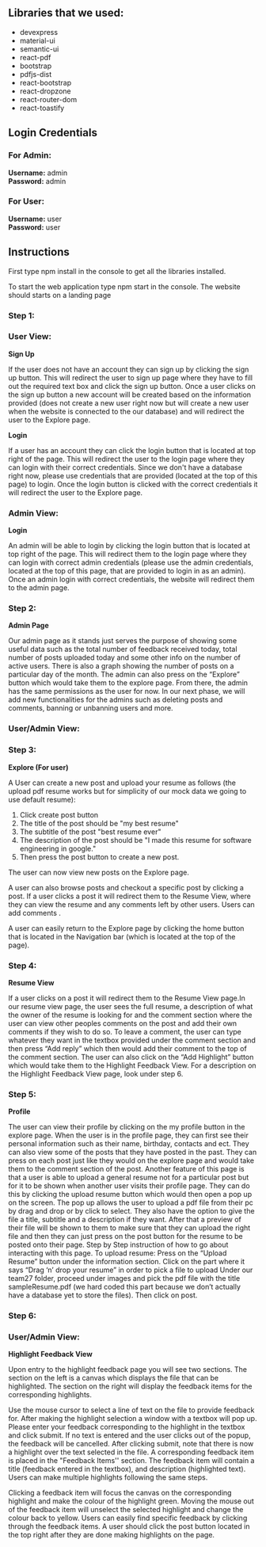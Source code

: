 ## Libraries that we used:
- devexpress
- material-ui
- semantic-ui
- react-pdf
- bootstrap
- pdfjs-dist
- react-bootstrap
- react-dropzone
- react-router-dom
- react-toastify


## Login Credentials

### For Admin:
**Username:** admin<br />
**Password:** admin

### For User:
**Username:** user<br />
**Password:** user

## Instructions

First type npm install in the console to get all the libraries installed.

To start the web application type npm start in the console. The website should starts on a landing page

### Step 1:
### User View:
**Sign Up**

If the user does not have an account they can sign up by clicking the sign up button. This will redirect the user to sign up page where they have to fill out the required text box and click the sign up button. Once a user clicks on the sign up button a new account will be created based on the information provided (does not create a new user right now but will create a new user when the website is connected to the our database) and will redirect the user to the Explore page.

**Login**

If a user has an account they can click the login button that is located at top right of the page. This will redirect the user to the login page where they can login with their correct credentials. Since we don't have a database right now, please use credentials that are provided (located at the top of this page) to login. Once the login button is clicked with the correct credentials it will redirect the user to the Explore page.


### Admin View:
**Login**

An admin will be able to login by clicking the login button that is located at top right of the page. This will redirect them to the login page where they can login with correct admin credentials (please use the admin credentials, located at the top of this page,  that are provided to login in as an admin). Once an admin login with correct credentials, the website will redirect them to the admin page.


### Step 2:
**Admin Page**

Our admin page as it stands just serves the purpose of showing some useful data such as the total number of feedback received today, total number of posts uploaded today and some other info on the number of active users. There is also a graph showing the number of posts on a particular day of the month. The admin can also press on the “Explore” button which would take them to the explore page. From there, the admin has the same permissions as the user for now. In our next phase, we will add new functionalities for the admins such as deleting posts and comments, banning or unbanning users and more.

### User/Admin View:

### Step 3:
**Explore (For user)**

A User can create a new post and upload your resume as follows (the upload pdf resume works but for simplicity of our mock data we going to use default resume): 

1. Click create post button
2. The title of the post should be  "my best resume"
3. The subtitle of the post  "best resume ever"
4. The description of the post should be "I made this resume for software engineering in google."
5. Then press the post button to create a new post.

The user can now view new posts on the Explore page.

A user can also browse posts and checkout a specific post by clicking a post. If a user clicks a post it will redirect them to the Resume View, where they can view the resume and any comments left by other users. Users can add comments .

A user can easily return to the Explore page by clicking the home button that is located in the Navigation bar (which is located at the top of the page).

### Step 4:
**Resume View**

If a user clicks on a post it will redirect them to the Resume View page.In our resume view page, the user sees the full resume, a description of what the owner of the resume is looking for and the comment section where the user can view other peoples comments on the post and add their own comments if they wish to do so. To leave a comment, the user can type whatever they want in the textbox provided under the comment section and then press “Add reply” which then would add their comment to the top of the comment section. The user can also click on the “Add Highlight” button which would take them to the Highlight Feedback View. For a description on the Highlight Feedback View page, look under step 6.

### Step 5:
**Profile**

The user can view their profile by clicking on the my profile button in the explore page. When the user is in the profile page, they can first see their personal information such as their name, birthday, contacts and ect. They can also view some of the posts that they have posted in the past. They can press on each post just like they would on the explore page and would take them to the comment section of the post. Another feature of this page is that a user is able to upload a general resume not for a particular post but for it to be shown when another user visits their profile page. They can do this by clicking the upload resume button which would then open a pop up on the screen. The pop up allows the user to upload a pdf file from their pc by drag and drop or by click to select. They also have the option to give the file a title, subtitle and a description if they want. After that a preview of their file will be shown to them to make sure that they can upload the right file and then they can just press on the post button for the resume to be posted onto their page. 
Step by Step instruction of how to go about interacting with this page.
To upload resume:
Press on the “Upload Resume” button under the information section.
Click on the part where it says “Drag ‘n’ drop your resume” in order to pick a file to upload
Under our team27 folder, proceed under images and pick the pdf file with the title sampleResume.pdf (we hard coded  this part because we don’t actually have a database yet to store the files).
Then click on post.


### Step 6:
### User/Admin View:
**Highlight Feedback View**

Upon entry to the highlight feedback page you will see two sections. The section on the left is a canvas which displays the file that can be highlighted. The section on the right will display the feedback items for the corresponding highlights.

Use the mouse cursor to select a line of text on the file to provide feedback for. After making the highlight selection a window with a textbox will pop up. Please enter your feedback corresponding to the highlight in the textbox and click submit. If no text is entered and the user clicks out of the popup, the feedback will be cancelled. After clicking submit, note that there is now a highlight over the text selected in the file. A corresponding feedback item is placed in the "Feedback Items'' section. The feedback item will contain a title (feedback entered in the textbox), and description (highlighted text). Users can make multiple highlights following the same steps.

Clicking a feedback item will focus the canvas on the corresponding highlight and make the colour of the highlight green. Moving the mouse out of the feedback item will unselect the selected highlight and change the colour back to yellow. Users can easily find specific feedback by clicking through the feedback items.
A user should click the post button located in the top right after they are done making highlights on the page.
